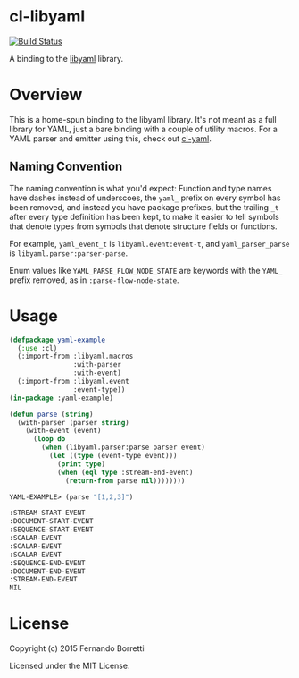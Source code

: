 # cl-libyaml

[![Build Status](https://travis-ci.org/eudoxia0/cl-libyaml.svg?branch=master)](https://travis-ci.org/eudoxia0/cl-libyaml)

A binding to the [libyaml][lyaml] library.

# Overview

This is a home-spun binding to the libyaml library. It's not meant as a full
library for YAML, just a bare binding with a couple of utility macros. For a
YAML parser and emitter using this, check out [cl-yaml][cl-yaml].

## Naming Convention

The naming convention is what you'd expect: Function and type names have dashes
instead of underscoes, the `yaml_` prefix on every symbol has been removed, and
instead you have package prefixes, but the trailing `_t` after every type
definition has been kept, to make it easier to tell symbols that denote types
from symbols that denote structure fields or functions.

For example, `yaml_event_t` is `libyaml.event:event-t`, and `yaml_parser_parse`
is `libyaml.parser:parser-parse`.

Enum values like `YAML_PARSE_FLOW_NODE_STATE` are keywords with the `YAML_`
prefix removed, as in `:parse-flow-node-state`.

# Usage

```lisp
(defpackage yaml-example
  (:use :cl)
  (:import-from :libyaml.macros
                :with-parser
                :with-event)
  (:import-from :libyaml.event
                :event-type))
(in-package :yaml-example)

(defun parse (string)
  (with-parser (parser string)
    (with-event (event)
      (loop do
        (when (libyaml.parser:parse parser event)
          (let ((type (event-type event)))
            (print type)
            (when (eql type :stream-end-event)
              (return-from parse nil))))))))
```

```lisp
YAML-EXAMPLE> (parse "[1,2,3]")

:STREAM-START-EVENT 
:DOCUMENT-START-EVENT 
:SEQUENCE-START-EVENT 
:SCALAR-EVENT 
:SCALAR-EVENT 
:SCALAR-EVENT 
:SEQUENCE-END-EVENT 
:DOCUMENT-END-EVENT 
:STREAM-END-EVENT 
NIL
```

[lyaml]: http://pyyaml.org/wiki/LibYAML
[cl-yaml]: https://github.com/eudoxia0/cl-yaml

# License

Copyright (c) 2015 Fernando Borretti

Licensed under the MIT License.
